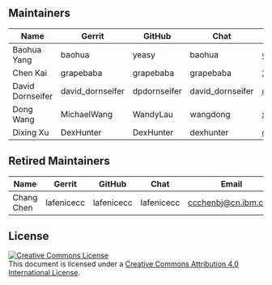 ## Maintainers

| Name | Gerrit | GitHub | Chat | Email |
|---|---|---|---|---|
| Baohua Yang | baohua | yeasy | baohua | yangbaohua@gmail.com |
| Chen Kai | grapebaba | grapebaba | grapebaba | 281165273@qq.com |
| David Dornseifer | david_dornseifer | dpdornseifer | david_dornseifer | dp.dornseifer@gmail.com |
| Dong Wang |  MichaelWang | WandyLau | wangdong | xdragon007@gmail.com |
| Dixing Xu |  DexHunter | DexHunter | dexhunter | dixingxu@gmail.com |

## Retired Maintainers

| Name | Gerrit | GitHub | Chat | Email |
|---|---|---|---|---|
| Chang Chen | lafenicecc | lafenicecc | lafenicecc | ccchenbj@cn.ibm.com |

## License <a name="license"></a>

<a rel="license" href="http://creativecommons.org/licenses/by/4.0/"><img alt="Creative Commons License" style="border-width:0" src="https://i.creativecommons.org/l/by/4.0/88x31.png" /></a><br />This document is licensed under a <a rel="license" href="http://creativecommons.org/licenses/by/4.0/">Creative Commons Attribution 4.0 International License</a>.
